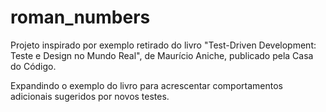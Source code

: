 # roman_numbers

Projeto inspirado por exemplo retirado do livro "Test-Driven Development: Teste e Design no Mundo Real", de Maurício Aniche, publicado pela Casa do Código.

Expandindo o exemplo do livro para acrescentar comportamentos adicionais sugeridos por novos testes.
